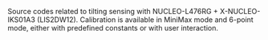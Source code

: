 Source codes related to tilting sensing with NUCLEO-L476RG + X-NUCLEO-IKS01A3 (LIS2DW12). Calibration is available in MiniMax mode and 6-point mode, either with predefined constants or with user interaction. 
